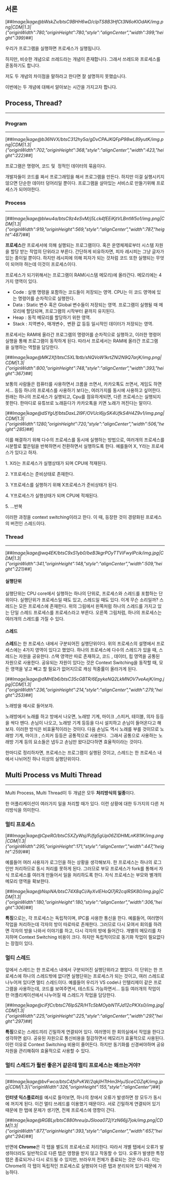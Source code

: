 ## 서론

[##_Image|kage@bWskZv/btsC9BHH6wD/cIpTS8B3HfCt3N6oKlOdAK/img.png|CDM|1.3|{"originWidth":780,"originHeight":780,"style":"alignCenter","width":399,"height":399}_##]

우리가 프로그램을 실행하면 프로세스가 실행됩니다.

하지만, 비슷한 개념으로 쓰레드라는 개념이 존재합니다. 그래서 쓰레드와 프로세스를 혼동하기도 합니다.

저도 두 개념의 차이점을 말하라고 한다면 잘 설명하지 못했습니다.

이번에는 두 개념에 대해서 알아보는 시간을 가지고자 합니다.

## Process, Thread?

---

### Program

---

[##_Image|kage@b36NVX/btsC312hy5a/gDvCPAJKQFpP98wL89yutK/img.png|CDM|1.3|{"originWidth":702,"originHeight":368,"style":"alignCenter","width":423,"height":222}_##]

프로그램은 명령어, 코드 및  정적인 데이터의 묶음이다. 

개발자들이 코드를 짜서 프로그래밍을 해서 프로그램을 만든다. 하지만 이걸 실행시키지 않으면 단순한 데이터 덩어리일 뿐이다. 프로그램을 살아있는 서비스로 만들기위해 프로세스가 되어야한다. 

### Process

---

[##_Image|kage@blwu4a/btsC9z4eSvM/j5Lck4fEEiKjtVLBntW5o1/img.png|CDM|1.3|{"originWidth":919,"originHeight":569,"style":"alignCenter","width":787,"height":487}_##]

**프로세스**란 프로세서에 의해 실행되는 프로그램이다. 혹은 운영체제로부터 시스템 자원을 할당 받는 작업의 단위라고 부른다. 간단하게 비유하자면, 피자 레시피는 그냥 글자가 있는 종이일 뿐이다. 하지만 레시피에 의해 피자가 되는 것처럼 코드 또한 실행되는 무엇이 되어야 하는데 이것이 프로세스이다.

프로세스가 되기위해서는 프로그램이 RAM(시스템 메모리)에 올라간다. 메모리에는 4가지 영역이 있다.

-   Code : 실행 명령을 포함하는 코드들이 저장되는 영역. CPU는 이 코드 영역에 있는 명령어를 순차적으로 실행한다.
-   Data : Static 변수 혹은 Global 변수들이 저장되는 영역. 프로그램이 실행될 때 메모리에 할당되며, 프로그램의 시작부터 끝까지 유지된다.
-   Heap : 동적 메모리를 할당하기 위한 영역.
-   Stack : 지역변수, 매개변수,  변환 값 등등 일시적인 데이터가 저장되는 영역.

프로세서는 RAM에 올라간 프로그램의 명령어를 순차적으로 실행하고, 이러한 명령어 실행을 통해 프로그램이 동작하게 된다. 따라서 프로세서는 RAM에 올라간 프로그램을 실행하는 역할을 담당한다.

[##_Image|kage@MK2Xf/btsC5XL1btb/sNQVoW1krtZNl2N9Q7arjK/img.png|CDM|1.3|{"originWidth":800,"originHeight":748,"style":"alignCenter","width":393,"height":367}_##]

보통의 사람들은 컴퓨터를 사용하면서 크롬을 쓰면서, 카카오톡도 쓰면서, 게임도 하면서... 등등 하나의 프로세스를 사용하기 보다는, 여러가지를 동시에 사용하고 싶어한다. 원래는 하나의 프로세스가 실행되고, Cpu를 점유하게되면, 다른 프로세스는 실행되지 못한다. 한마디로 유튜브로 노래듣다가 카카오톡을 키면 노래가 꺼진다는 말이다. 

[##_Image|kage@dSYgUf/btsDaxL2l9F/OVUcl6jySK4UfkS4H4Z9v1/img.png|CDM|1.3|{"originWidth":1280,"originHeight":720,"style":"alignCenter","width":506,"height":285}_##]

이를 해결하기 위해 다수의 프로세스를 동시에 실행하는 방법으로, 여러개의 프로세스를 시분할로 짧은텀을 반복하면서 전환하면서 실행하도록 한다. 예를들어 X, Y라는 프로세스가 있다고 하자.

1\. X라는 프로세스가 실행상태가 되며 CPU에 적재된다.

2\. Y프로세스는 준비상태로 존재한다.

3\. Y프로세스를 실행하기 위해 X프로세스가 준비상태가 된다.

4\. Y프로세스가 실행상태가 되며 CPU에 적재된다.

5\. ...반복

이러한 과정을 context switching이라고 한다. 이 때, 등장한 것이 경량화된 프로세스의 버전인 스레드이다.

### Thread

---

[##_Image|kage@wq4EK/btsC9xS1yb0/beB3kgrPOyTTViFwylPcik/img.jpg|CDM|1.3|{"originWidth":341,"originHeight":148,"style":"alignCenter","width":509,"height":221}_##]

#### **실행단위**

실행단위는 CPU core에서 실행하는 하나의 단위로, 프로세스와 스레드를 포함하는 단위이다. 실행단위가 프로세스일 때도 있고, 스레드일 때도 있다. 이게 무슨 소리일까? 스레드는 모든 프로세스에 존재한다. 위의 그림에서 왼쪽처럼 하나의 스레드를 가지고 있는 단일 스레드 프로세스를 프로세스라고 부른다. 오른쪽 그림처럼, 하나의 프로세스는 여러개의 스레드를 가질 수 있다.

#### **스레드**

**스레드**는 한 프로세스 내에서 구분되어진 실행단위이다. 위의 프로세스의 설명에서 프로세스에는 4가지 영역이 있다고 했었다. 하나의 프로세스에 다수의 스레드가 있을 때, 스레드는 자원을 공유한다. 스택 영역만 따로 존재하고, 코드 , 데이터, 힙 영역을 공통된 자원으로 사용한다. 공유되는 자원이 있다는 것은 Context Switching을 동작할 때, 모든 영역을 넣고 빼고 할 필요가 없어지므로 캐싱 적중률이 올라가게 된다.

[##_Image|kage@dMHEb6/btsC35cGBTR/6EpykeNQ2LkMNOV7veAejK/img.jpg|CDM|1.3|{"originWidth":236,"originHeight":214,"style":"alignCenter","width":279,"height":253}_##]

노래방을 예시로 들어보자.

노래방에서 노래를 하고 방에서 나오면, 노래방 기계, 마이크 ,스피커, 테이블, 의자 등등을 싹다 뗀다. 손님이 나오고, 노래방 기계 등등을 다시 설치하고 손님이 들어온다고 해보자. 이러한 방식은 비효율적이라는 것이다. 다음 손님도 역시 노래를 부를 것이므로 노래방 기계, 마이크 , 스피커 등등은 공통적으로 사용한다.  그래서 공통으로 사용하는 노래방 기계 등의 요소들은 냅두고 손님만 왔다갔다하면 효율적이라는 것이다.

한마디로 정리하자면, 프로세스는 프로그램이 실행된 것이고, 스레드는 한 프로세스 내에서 나뉘어진 하나 이상의 실행단위이다.

## Multi Process vs Multi Thread

---

Multi Process, Multi Thread이 두 개념은 모두 **처리방식의 일종**이다.

한 어플리케이션이 여러가지 일을 처리할 때가 있다. 이런 상황에 대한 두가지의 다른 처리방식을 의미한다.

### **멀티 프로세스**

[##_Image|kage@CpeRO/btsC5XZyWsj/PJfg5gUp06ZIDHMLnK81IK/img.png|CDM|1.3|{"originWidth":295,"originHeight":171,"style":"alignCenter","width":447,"height":259}_##]

예를들어 여러 사용자가 로그인을 하는 상황을 생각해보자. 한 프로세스는 하나의 로그인만 처리하므로 동시 처리를 못하게 된다. 그러므로 부모 프로세스가 fork를 통해서 자식 프로세스를 여러개 만들어서 일을 처리하도록 한다. 자식 프로세스는 부모와 별개의 메모리 영역을 확보한다.

[##_Image|kage@NspNA/btsC74X8qCi/AyXvlEHoQl7jR2cqIRSK80/img.jpg|CDM|1.3|{"originWidth":180,"originHeight":180,"style":"alignCenter","width":306,"height":306}_##]

**특징**으로는, 각 프로세스는 독립적이며, IPC를 사용한 통신을 한다. 예를들어, 여러명이 작업을 처리하는데 각자의 방이 따로따로 존재한다. 그러므로 다시 모여서 회의를 하려면 각자의 방을 나와서 이야기를 하고, 다시 각자의 방에 들어간다. 개별의 메모리를 차지하며 Context Switching 비용이 크다. 하지만 독립적이므로 동기화 작업이 필요없다는 장점이 있다.

### **멀티 스레드**

앞에서 스레드는 한 프로세스 내에서 구분되어진 실행단위라고 했었다. 이 단위는 한 프로세스에 하나의 스레드밖에 없다면 실행단위는 프로세스가 되는 것이고, 여러 스레드로 나누어져 있다면 멀티 스레드이다. 예를들어 우리가 VS code나 인텔리제이 같은 프로그램을 사용하는데, 코드를 보여주면서, 테스트도 가능하면서... 등등 여러개의 작업이 한 어플리케이션에서 나누어질 때 스레드가 작업을 담당한다. 

[##_Image|kage@ciFfCr/btsC76IpSZR/HTc5bMOybNTFJd12cPKXs0/img.jpg|CDM|1.3|{"originWidth":225,"originHeight":225,"style":"alignCenter","width":297,"height":297}_##]

**특징**으로는 스레드끼리 긴밀하게 연결되어 있다. 여러명이 한 회의실에서 작업을 한다고 생각하면 쉽다. 공유된 자원으로 통신비용을 절감하면서 메모리가 효율적으로 사용된다. 이런 이유로 Context Switching 비용이 줄어든다. 하지만 동기화를 신경써야하며 공유자원을 관리해줘야 효율적으로 사용할 수 있다.

### 멀티 스레드가 훨씬 좋은거 같은데 멀티 프로세스는 왜쓰는거야?

---

[##_Image|kage@bvFwca/btsC4fsPvKW/2qkjlHTtHm3HyJSceCGZqK/img.jpg|CDM|1.3|{"originWidth":326,"originHeight":155,"style":"alignCenter"}_##]

**인터넷 익스플로러**를 예시로 들어보면, 하나의 창에서 오류가 발생하면 창 모두가 동시에 꺼지게 된다. 이건 멀티 쓰레드를 이용했기 때문이다. 서로 긴밀하게 연결되어 있기 때문에 한 탭에 문제가 생기면, 전체 프로세스에 영향이 간다.

[##_Image|kage@RGBLy/btsC880hreu/pJ5looa072jYzN66jj7jok/img.png|CDM|1.3|{"originWidth":877,"originHeight":393,"style":"alignCenter","width":657,"height":294}_##]

반면에 **Chrome**은 각 탭을 별도의 프로세스로 처리한다. 따라서 개별 탭에서 오류가 발생하더라도 일반적으로 다른 탭은 영향을 받지 않고 작동할 수 있다. 오류가 발생한 특정 탭은 종료되거나 다시 로드될 수 있지만, 브라우저 전체가 종료되는 것은 아니다. 이는 Chrome의 각 탭이 독립적인 프로세스로 실행되어 다른 탭과 분리되어 있기 때문에 가능하다.